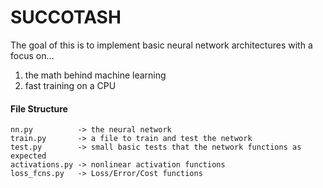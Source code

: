 # SUCCOTASH

The goal of this is to implement basic neural network architectures with a focus on...
  1. the math behind machine learning
  2. fast training on a CPU

#### File Structure
```
nn.py          -> the neural network
train.py       -> a file to train and test the network
test.py        -> small basic tests that the network functions as expected
activations.py -> nonlinear activation functions
loss_fcns.py   -> Loss/Error/Cost functions
```
